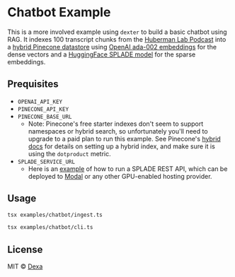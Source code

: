 # Chatbot Example

This is a more involved example using `dexter` to build a basic chatbot using RAG. It indexes 100 transcript chunks from the [Huberman Lab Podcast](https://hubermanlab.com) into a [hybrid Pinecone datastore](https://docs.pinecone.io/docs/hybrid-search) using [OpenAI ada-002 embeddings](https://platform.openai.com/docs/guides/embeddings) for the dense vectors and a [HuggingFace SPLADE model](https://huggingface.co/naver/splade-cocondenser-ensembledistil) for the sparse embeddings.

## Prequisites

- `OPENAI_API_KEY`
- `PINECONE_API_KEY`
- `PINECONE_BASE_URL`
  - Note: Pinecone's free starter indexes don't seem to support namespaces or hybrid search, so unfortunately you'll need to upgrade to a paid plan to run this example. See Pinecone's [hybrid docs](https://docs.pinecone.io/docs/hybrid-search) for details on setting up a hybrid index, and make sure it is using the `dotproduct` metric.
- `SPLADE_SERVICE_URL`
  - Here is an [example](https://gist.github.com/transitive-bullshit/cc9140ff832fc7e815a48f0a45e1fc27) of how to run a SPLADE REST API, which can be deployed to [Modal](https://modal.com) or any other GPU-enabled hosting provider.

## Usage

```bash
tsx examples/chatbot/ingest.ts
```

```bash
tsx examples/chatbot/cli.ts
```

## License

MIT © [Dexa](https://dexa.ai)
